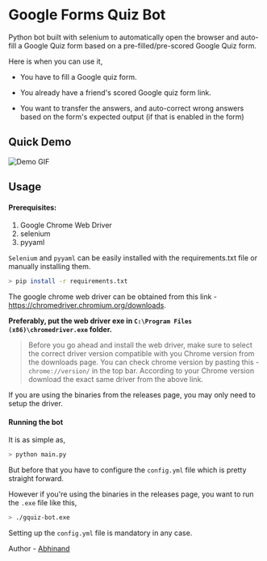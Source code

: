 # Google Forms Quiz Bot

Python bot built with selenium to automatically open the browser and auto-fill a Google Quiz form based on a pre-filled/pre-scored Google Quiz form. 

Here is when you can use it, 

- You have to fill a Google quiz form. 

- You already have a friend's scored Google quiz form link. 

- You want to transfer the answers, and auto-correct wrong answers based on the form's expected output (if that is enabled in the form)

  

## Quick Demo

![Demo GIF](demo/demo.gif)


## Usage

#### Prerequisites: 

1. Google Chrome Web Driver
2. selenium
3. pyyaml

`Selenium` and `pyyaml` can be easily installed with the requirements.txt file or manually installing them. 

```bash
> pip install -r requirements.txt
```

The google chrome web driver can be obtained from this link - https://chromedriver.chromium.org/downloads. 

**Preferably, put the web driver exe in `C:\Program Files (x86)\chromedriver.exe` folder.**

>  Before you go ahead and install the web driver, make sure to select the correct driver version compatible with you Chrome version from the downloads page. You can check chrome version by pasting this - `chrome://version/` in the top bar. According to your Chrome version download the exact same driver from the above link. 

If you are using the binaries from the releases page, you may only need to setup the driver. 



#### Running the bot

It is as simple as, 

```bash
> python main.py
```

But before that you have to configure the `config.yml` file which is pretty straight forward. 

However if you're using the binaries in the releases page, you want to run the `.exe` file like this,

```bash
> ./gquiz-bot.exe
```

Setting up the `config.yml` file is mandatory in any case. 



Author - [Abhinand](https://github.com/abhinand5)